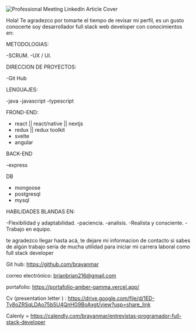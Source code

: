 
![Professional Meeting LinkedIn Article Cover](https://user-images.githubusercontent.com/101063730/216219278-8b0857f6-9649-44b7-9b46-7f332521058e.png)

Hola! 
Te agradezco por tomarte el tiempo de revisar mi perfil, es un gusto conocerte soy desarrollador full stack web developer con conocimientos en:

METODOLOGIAS:

-SCRUM.
-UX / UI.

DIRECCION DE PROYECTOS:

-Git Hub

LENGUAJES:

-java
-javascript
-typescript

FROND-END:

- react || react/native || nextjs
- redux || redux toolkit
- svelte
- angular

BACK-END

-express

DB

- mongoose
- postgresql
- mysql

 HABILIDADES BLANDAS EN:

-Flexibilidad y adaptabilidad.
-paciencia.
-analisis.
-Realista y consciente.
-Trabajo en equipo.


te agradezco llegar hasta acá, te dejare mi informacion de contacto si sabes de algún trabajo seria de mucha utilidad para iniciar mi carrera laboral como full stack developer

Git hub: https://github.com/brayanmar

correo electrónico: brianbrian216@gmail.com

portafolio: https://portafolio-amber-gamma.vercel.app/

Cv (presentation letter ) : https://drive.google.com/file/d/1ED-Ty8oZRSqLDAo75b5U4QnHG9BoAxgt/view?usp=share_link

Calenly = https://calendly.com/brayanmar/entrevistas-programador-full-stack-developer
